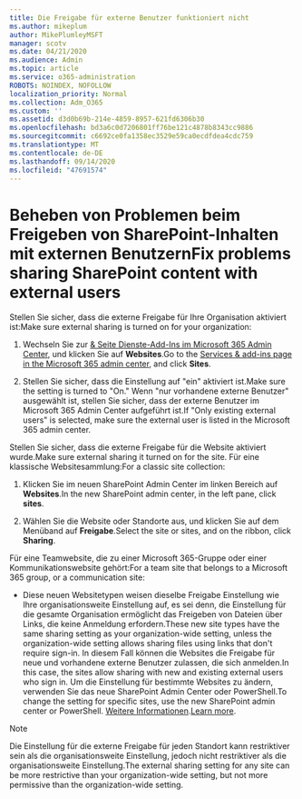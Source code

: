 ```yaml
---
title: Die Freigabe für externe Benutzer funktioniert nicht
ms.author: mikeplum
author: MikePlumleyMSFT
manager: scotv
ms.date: 04/21/2020
ms.audience: Admin
ms.topic: article
ms.service: o365-administration
ROBOTS: NOINDEX, NOFOLLOW
localization_priority: Normal
ms.collection: Adm_O365
ms.custom: ''
ms.assetid: d3d0b69b-214e-4859-8957-621fd6306b30
ms.openlocfilehash: bd3a6c0d7206801ff76be121c4878b8343cc9886
ms.sourcegitcommit: c6692ce0fa1358ec3529e59ca0ecdfdea4cdc759
ms.translationtype: MT
ms.contentlocale: de-DE
ms.lasthandoff: 09/14/2020
ms.locfileid: "47691574"
---
```

# <a name="fix-problems-sharing-sharepoint-content-with-external-users"></a><span data-ttu-id="7bbd9-102">Beheben von Problemen beim Freigeben von SharePoint-Inhalten mit externen Benutzern</span><span class="sxs-lookup"><span data-stu-id="7bbd9-102">Fix problems sharing SharePoint content with external users</span></span>

<span data-ttu-id="7bbd9-103">Stellen Sie sicher, dass die externe Freigabe für Ihre Organisation aktiviert ist:</span><span class="sxs-lookup"><span data-stu-id="7bbd9-103">Make sure external sharing is turned on for your organization:</span></span>
  
1. <span data-ttu-id="7bbd9-104">Wechseln Sie zur [ &amp; Seite Dienste-Add-Ins im Microsoft 365 Admin Center](https://portal.office.com/adminportal/home#/Settings/ServicesAndAddIns), und klicken Sie auf **Websites**.</span><span class="sxs-lookup"><span data-stu-id="7bbd9-104">Go to the [Services &amp; add-ins page in the Microsoft 365 admin center](https://portal.office.com/adminportal/home#/Settings/ServicesAndAddIns), and click **Sites**.</span></span>
    
2. <span data-ttu-id="7bbd9-105">Stellen Sie sicher, dass die Einstellung auf "ein" aktiviert ist.</span><span class="sxs-lookup"><span data-stu-id="7bbd9-105">Make sure the setting is turned to "On."</span></span> <span data-ttu-id="7bbd9-106">Wenn "nur vorhandene externe Benutzer" ausgewählt ist, stellen Sie sicher, dass der externe Benutzer im Microsoft 365 Admin Center aufgeführt ist.</span><span class="sxs-lookup"><span data-stu-id="7bbd9-106">If "Only existing external users" is selected, make sure the external user is listed in the Microsoft 365 admin center.</span></span>
    
<span data-ttu-id="7bbd9-107">Stellen Sie sicher, dass die externe Freigabe für die Website aktiviert wurde.</span><span class="sxs-lookup"><span data-stu-id="7bbd9-107">Make sure external sharing it turned on for the site.</span></span> <span data-ttu-id="7bbd9-108">Für eine klassische Websitesammlung:</span><span class="sxs-lookup"><span data-stu-id="7bbd9-108">For a classic site collection:</span></span>
  
1. <span data-ttu-id="7bbd9-109">Klicken Sie im neuen SharePoint Admin Center im linken Bereich auf **Websites**.</span><span class="sxs-lookup"><span data-stu-id="7bbd9-109">In the new SharePoint admin center, in the left pane, click **sites**.</span></span>
    
2. <span data-ttu-id="7bbd9-110">Wählen Sie die Website oder Standorte aus, und klicken Sie auf dem Menüband auf **Freigabe**.</span><span class="sxs-lookup"><span data-stu-id="7bbd9-110">Select the site or sites, and on the ribbon, click **Sharing**.</span></span>
    
<span data-ttu-id="7bbd9-111">Für eine Teamwebsite, die zu einer Microsoft 365-Gruppe oder einer Kommunikationswebsite gehört:</span><span class="sxs-lookup"><span data-stu-id="7bbd9-111">For a team site that belongs to a Microsoft 365 group, or a communication site:</span></span>
  
- <span data-ttu-id="7bbd9-112">Diese neuen Websitetypen weisen dieselbe Freigabe Einstellung wie Ihre organisationsweite Einstellung auf, es sei denn, die Einstellung für die gesamte Organisation ermöglicht das Freigeben von Dateien über Links, die keine Anmeldung erfordern.</span><span class="sxs-lookup"><span data-stu-id="7bbd9-112">These new site types have the same sharing setting as your organization-wide setting, unless the organization-wide setting allows sharing files using links that don't require sign-in.</span></span> <span data-ttu-id="7bbd9-113">In diesem Fall können die Websites die Freigabe für neue und vorhandene externe Benutzer zulassen, die sich anmelden.</span><span class="sxs-lookup"><span data-stu-id="7bbd9-113">In this case, the sites allow sharing with new and existing external users who sign in.</span></span> <span data-ttu-id="7bbd9-114">Um die Einstellung für bestimmte Websites zu ändern, verwenden Sie das neue SharePoint Admin Center oder PowerShell.</span><span class="sxs-lookup"><span data-stu-id="7bbd9-114">To change the setting for specific sites, use the new SharePoint admin center or PowerShell.</span></span> <span data-ttu-id="7bbd9-115">[Weitere Informationen](https://go.microsoft.com/fwlink/?linkid=871863).</span><span class="sxs-lookup"><span data-stu-id="7bbd9-115">[Learn more](https://go.microsoft.com/fwlink/?linkid=871863).</span></span>
    
> [!NOTE]
> <span data-ttu-id="7bbd9-116">Die Einstellung für die externe Freigabe für jeden Standort kann restriktiver sein als die organisationsweite Einstellung, jedoch nicht restriktiver als die organisationsweite Einstellung.</span><span class="sxs-lookup"><span data-stu-id="7bbd9-116">The external sharing setting for any site can be more restrictive than your organization-wide setting, but not more permissive than the organization-wide setting.</span></span> 
  

